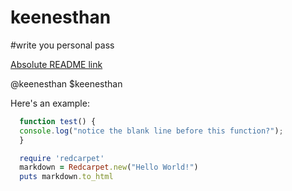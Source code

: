 # keenesthan
#write you personal pass 

[Absolute README link](https://github.com/username/repo/blob/branch/docs/more_words.md)

  @keenesthan
  $keenesthan
  
  Here's an example:

```javascript
  function test() {
  console.log("notice the blank line before this function?");
  }
```

```ruby
  require 'redcarpet'
  markdown = Redcarpet.new("Hello World!")
  puts markdown.to_html
```





